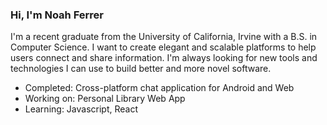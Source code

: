 ### Hi, I'm Noah Ferrer

I'm a recent graduate from the University of California, Irvine with a B.S. in Computer Science. I want to create elegant and scalable platforms to help users connect and share information. I'm always looking for new tools and technologies I can use to build better and more novel software.

- Completed: Cross-platform chat application for Android and Web
- Working on: Personal Library Web App
- Learning: Javascript, React
